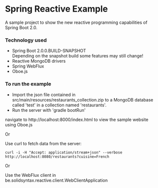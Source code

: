# Spring Reactive Example
A sample project to show the new reactive programming capabilities of Spring Boot 2.0.

### Technology used
 - Spring Boot 2.0.0.BUILD-SNAPSHOT  
    Depending on the snapshot build some features may still change!  
 - Reactive MongoDB drivers
 - Spring WebFlux
 - Oboe.js

### To run the example
 - Import the json file contained in src/main/resources/restaurants_collection.zip to a MongoDB database called 'test' in a collection named 'restaurants'.  
 - Run the server with 'gradle bootRun'

navigate to http://localhost:8000/index.html to view the sample website using Oboe.js

Or  

Use curl to fetch data from the server: 
```
curl -i -H "Accept: application/stream+json" --verbose http://localhost:8080/restaurants?cuisine=French  
```
Or

Use the WebFlux client in be.solidsyntax.reactive.client.WebClientApplication
